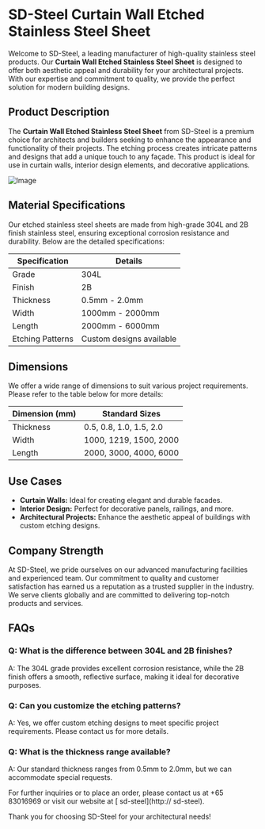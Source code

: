 # SD-Steel Curtain Wall Etched Stainless Steel Sheet

Welcome to SD-Steel, a leading manufacturer of high-quality stainless steel products. Our **Curtain Wall Etched Stainless Steel Sheet** is designed to offer both aesthetic appeal and durability for your architectural projects. With our expertise and commitment to quality, we provide the perfect solution for modern building designs.

## Product Description

The **Curtain Wall Etched Stainless Steel Sheet** from SD-Steel is a premium choice for architects and builders seeking to enhance the appearance and functionality of their projects. The etching process creates intricate patterns and designs that add a unique touch to any façade. This product is ideal for use in curtain walls, interior design elements, and decorative applications.

![Image](https://github.com/user-attachments/assets/2567258e-e124-4816-932d-1809bd27ef0b)

## Material Specifications

Our etched stainless steel sheets are made from high-grade 304L and 2B finish stainless steel, ensuring exceptional corrosion resistance and durability. Below are the detailed specifications:

| Specification       | Details                            |
|---------------------|------------------------------------|
| Grade               | 304L                               |
| Finish              | 2B                                 |
| Thickness           | 0.5mm - 2.0mm                      |
| Width               | 1000mm - 2000mm                    |
| Length              | 2000mm - 6000mm                    |
| Etching Patterns    | Custom designs available           |

## Dimensions

We offer a wide range of dimensions to suit various project requirements. Please refer to the table below for more details:

| Dimension (mm)      | Standard Sizes                     |
|---------------------|------------------------------------|
| Thickness           | 0.5, 0.8, 1.0, 1.5, 2.0            |
| Width               | 1000, 1219, 1500, 2000             |
| Length              | 2000, 3000, 4000, 6000             |

## Use Cases

- **Curtain Walls:** Ideal for creating elegant and durable facades.
- **Interior Design:** Perfect for decorative panels, railings, and more.
- **Architectural Projects:** Enhance the aesthetic appeal of buildings with custom etching designs.

## Company Strength

At SD-Steel, we pride ourselves on our advanced manufacturing facilities and experienced team. Our commitment to quality and customer satisfaction has earned us a reputation as a trusted supplier in the industry. We serve clients globally and are committed to delivering top-notch products and services.

## FAQs

### Q: What is the difference between 304L and 2B finishes?
A: The 304L grade provides excellent corrosion resistance, while the 2B finish offers a smooth, reflective surface, making it ideal for decorative purposes.

### Q: Can you customize the etching patterns?
A: Yes, we offer custom etching designs to meet specific project requirements. Please contact us for more details.

### Q: What is the thickness range available?
A: Our standard thickness ranges from 0.5mm to 2.0mm, but we can accommodate special requests.

For further inquiries or to place an order, please contact us at +65 83016969 or visit our website at [ sd-steel](http:// sd-steel).

Thank you for choosing SD-Steel for your architectural needs!